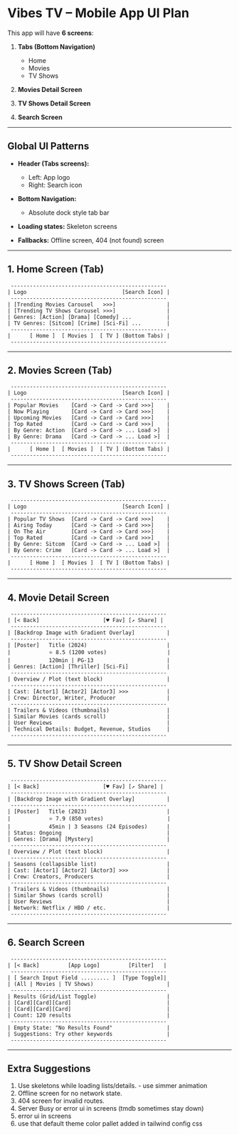 # Vibes TV – Mobile App UI Plan

This app will have **6 screens**:

1. **Tabs (Bottom Navigation)**

   - Home
   - Movies
   - TV Shows

2. **Movies Detail Screen**
3. **TV Shows Detail Screen**
4. **Search Screen**

---

## Global UI Patterns

- **Header (Tabs screens):**

  - Left: App logo
  - Right: Search icon

- **Bottom Navigation:**

  - Absolute dock style tab bar

- **Loading states:** Skeleton screens
- **Fallbacks:** Offline screen, 404 (not found) screen

---

## 1. Home Screen (Tab)

```
 -------------------------------------------------
| Logo                              [Search Icon] |
 -------------------------------------------------
| [Trending Movies Carousel   >>>]                |
| [Trending TV Shows Carousel >>>]                |
| Genres: [Action] [Drama] [Comedy] ...           |
| TV Genres: [Sitcom] [Crime] [Sci-Fi] ...        |
 -------------------------------------------------
|      [ Home ]  [ Movies ]  [ TV ] (Bottom Tabs) |
 -------------------------------------------------
```

---

## 2. Movies Screen (Tab)

```
 -------------------------------------------------
| Logo                              [Search Icon] |
 -------------------------------------------------
| Popular Movies    [Card -> Card -> Card >>>]    |
| Now Playing       [Card -> Card -> Card >>>]    |
| Upcoming Movies   [Card -> Card -> Card >>>]    |
| Top Rated         [Card -> Card -> Card >>>]    |
| By Genre: Action  [Card -> Card -> ... Load >]  |
| By Genre: Drama   [Card -> Card -> ... Load >]  |
 -------------------------------------------------
|      [ Home ]  [ Movies ]  [ TV ] (Bottom Tabs) |
 -------------------------------------------------
```

---

## 3. TV Shows Screen (Tab)

```
 -------------------------------------------------
| Logo                              [Search Icon] |
 -------------------------------------------------
| Popular TV Shows  [Card -> Card -> Card >>>]    |
| Airing Today      [Card -> Card -> Card >>>]    |
| On The Air        [Card -> Card -> Card >>>]    |
| Top Rated         [Card -> Card -> Card >>>]    |
| By Genre: Sitcom  [Card -> Card -> ... Load >]  |
| By Genre: Crime   [Card -> Card -> ... Load >]  |
 -------------------------------------------------
|      [ Home ]  [ Movies ]  [ TV ] (Bottom Tabs) |
 -------------------------------------------------
```

---

## 4. Movie Detail Screen

```
 -------------------------------------------------
| [< Back]                    [♥ Fav] [↗ Share] |
 -------------------------------------------------
| [Backdrop Image with Gradient Overlay]          |
 -------------------------------------------------
| [Poster]   Title (2024)                         |
|            ⭐ 8.5 (1200 votes)                   |
|            120min | PG-13                       |
| Genres: [Action] [Thriller] [Sci-Fi]            |
 -------------------------------------------------
| Overview / Plot (text block)                    |
 -------------------------------------------------
| Cast: [Actor1] [Actor2] [Actor3] >>>            |
| Crew: Director, Writer, Producer                |
 -------------------------------------------------
| Trailers & Videos (thumbnails)                  |
| Similar Movies (cards scroll)                   |
| User Reviews                                    |
| Technical Details: Budget, Revenue, Studios     |
 -------------------------------------------------
```

---

## 5. TV Show Detail Screen

```
 -------------------------------------------------
| [< Back]                    [♥ Fav] [↗ Share] |
 -------------------------------------------------
| [Backdrop Image with Gradient Overlay]          |
 -------------------------------------------------
| [Poster]   Title (2023)                         |
|            ⭐ 7.9 (850 votes)                    |
|            45min | 3 Seasons (24 Episodes)      |
| Status: Ongoing                                 |
| Genres: [Drama] [Mystery]                       |
 -------------------------------------------------
| Overview / Plot (text block)                    |
 -------------------------------------------------
| Seasons (collapsible list)                      |
| Cast: [Actor1] [Actor2] [Actor3] >>>            |
| Crew: Creators, Producers                       |
 -------------------------------------------------
| Trailers & Videos (thumbnails)                  |
| Similar Shows (cards scroll)                    |
| User Reviews                                    |
| Network: Netflix / HBO / etc.                   |
 -------------------------------------------------
```

---

## 6. Search Screen

```
 -------------------------------------------------
| [< Back]         [App Logo]         [Filter]   |
 -------------------------------------------------
| [ Search Input Field ......... ]  [Type Toggle]|
| (All | Movies | TV Shows)                       |
 -------------------------------------------------
| Results (Grid/List Toggle)                      |
| [Card][Card][Card]                              |
| [Card][Card][Card]                              |
| Count: 120 results                              |
 -------------------------------------------------
| Empty State: "No Results Found"                 |
| Suggestions: Try other keywords                 |
 -------------------------------------------------
```

---

## Extra Suggestions

1. Use skeletons while loading lists/details. - use simmer animation
2. Offline screen for no network state.
3. 404 screen for invalid routes.
4. Server Busy or error ui in screens (tmdb sometimes stay down)
5. error ui in screens
6. use that default theme color pallet added in tailwind config css
